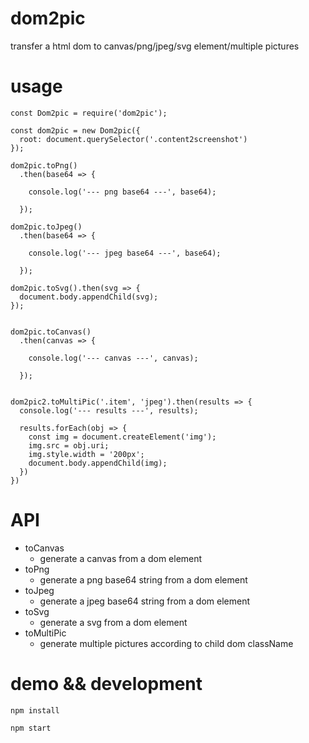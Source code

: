 # dom2pic
transfer a html dom to canvas/png/jpeg/svg element/multiple pictures

# usage

```
const Dom2pic = require('dom2pic');

const dom2pic = new Dom2pic({
  root: document.querySelector('.content2screenshot')
});

dom2pic.toPng()
  .then(base64 => {

    console.log('--- png base64 ---', base64);

  });

dom2pic.toJpeg()
  .then(base64 => {

    console.log('--- jpeg base64 ---', base64);

  });

dom2pic.toSvg().then(svg => {
  document.body.appendChild(svg);
});


dom2pic.toCanvas()
  .then(canvas => {

    console.log('--- canvas ---', canvas);

  });


dom2pic2.toMultiPic('.item', 'jpeg').then(results => {
  console.log('--- results ---', results);

  results.forEach(obj => {
    const img = document.createElement('img');
    img.src = obj.uri;
    img.style.width = '200px';
    document.body.appendChild(img);
  })
})

```

# API

* toCanvas
  * generate a canvas from a dom element
* toPng
  * generate a png base64 string from a dom element
* toJpeg
  * generate a jpeg base64 string from a dom element
* toSvg
  * generate a svg from a dom element
* toMultiPic
  * generate multiple pictures according to child dom className


# demo && development
```
npm install

npm start
```